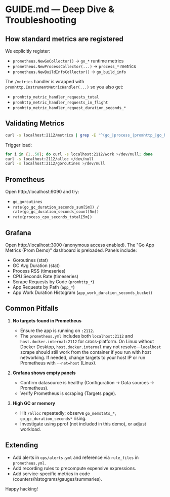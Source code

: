 # GUIDE.md — Deep Dive & Troubleshooting

## How standard metrics are registered

We explicitly register:
- `prometheus.NewGoCollector()` → `go_*` runtime metrics
- `prometheus.NewProcessCollector(...)` → `process_*` metrics
- `prometheus.NewBuildInfoCollector()` → `go_build_info`

The `/metrics` handler is wrapped with `promhttp.InstrumentMetricHandler(...)` so you also get:
- `promhttp_metric_handler_requests_total`
- `promhttp_metric_handler_requests_in_flight`
- `promhttp_metric_handler_request_duration_seconds_*`

## Validating Metrics

```bash
curl -s localhost:2112/metrics | grep -E '^(go_|process_|promhttp_|go_build_info|app_)' | head -n 40
```

Trigger load:
```bash
for i in {1..50}; do curl -s localhost:2112/work >/dev/null; done
curl -s localhost:2112/alloc >/dev/null
curl -s localhost:2112/goroutines >/dev/null
```

## Prometheus

Open http://localhost:9090 and try:
- `go_goroutines`
- `rate(go_gc_duration_seconds_sum[5m]) / rate(go_gc_duration_seconds_count[5m])`
- `rate(process_cpu_seconds_total[5m])`

## Grafana

Open http://localhost:3000 (anonymous access enabled). The "Go App Metrics (Prom Demo)" dashboard is preloaded. Panels include:
- Goroutines (stat)
- GC Avg Duration (stat)
- Process RSS (timeseries)
- CPU Seconds Rate (timeseries)
- Scrape Requests by Code (`promhttp_*`)
- App Requests by Path (`app_*`)
- App Work Duration Histogram (`app_work_duration_seconds_bucket`)

## Common Pitfalls

1. **No targets found in Prometheus**
   - Ensure the app is running on `:2112`.
   - The `prometheus.yml` includes both `localhost:2112` and `host.docker.internal:2112` for cross-platform. On Linux without Docker Desktop, `host.docker.internal` may not resolve—`localhost` scrape should still work from the container if you run with host networking. If needed, change targets to your host IP or run Prometheus with `--net=host` (Linux).

2. **Grafana shows empty panels**
   - Confirm datasource is healthy (Configuration → Data sources → Prometheus).
   - Verify Prometheus is scraping (Targets page).

3. **High GC or memory**
   - Hit `/alloc` repeatedly; observe `go_memstats_*`, `go_gc_duration_seconds*` rising.
   - Investigate using pprof (not included in this demo), or adjust workload.


## Extending

- Add alerts in `ops/alerts.yml` and reference via `rule_files` in `prometheus.yml`.
- Add recording rules to precompute expensive expressions.
- Add service-specific metrics in code (counters/histograms/gauges/summaries).

Happy hacking!